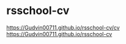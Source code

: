 # rsschool-cv
https://Gudvin00711.github.io/rsschool-cv/cv
https://Gudvin00711.github.io/rsschool-cv
